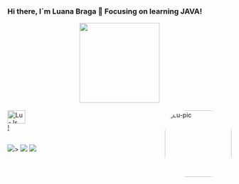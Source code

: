 ### Hi there, I´m Luana Braga 👋 Focusing on learning JAVA!

<div align="center">
  <a href="https://github.com/bglassesgirl">
  <img height="180em" src="https://github-readme-stats.vercel.app/api?username=bglassesgirl&show_icons=true&theme=dracula&include_all_commits=true&count_private=true"/>

</div>
<div style="display: inline_block"><br>
  <img align="center" alt="Lu-Js" height="30" width="40" src="https://img.shields.io/badge/Java-ED8B00?style=for-the-badge&logo=java&logoColor=white">
  <img align="right" alt="Lu-pic" height="150" style="border-radius:50px;" src="https://picrew.me/shareImg/org/202206/338224_YIlqJpH0.png">
</div>! 
  
  ##
 
<div> 
  <a href="https://instagram.com/luana.brg" target="_blank"><img src="https://img.shields.io/badge/-Instagram-%23E4405F?style=for-the-badge&logo=instagram&logoColor=white" target="_blank"></a>> 
  <a href = "bragadeveloperg@gmail.com"><img src="https://img.shields.io/badge/-Gmail-%23333?style=for-the-badge&logo=gmail&logoColor=white" target="_blank"></a>
  <a href="www.linkedin.com/in/luana-braga-gomes-047431198" target="_blank"><img src="https://img.shields.io/badge/-LinkedIn-%230077B5?style=for-the-badge&logo=linkedin&logoColor=white" target="_blank"></a> 
 
</div>

